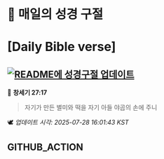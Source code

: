 # 🙏 매일의 성경 구절
# [Daily Bible verse]
## [![README에 성경구절 업데이트](https://github.com/DONGSUKA/first_test/actions/workflows/update-readme-bible.yml/badge.svg)](https://github.com/DONGSUKA/first_test/actions/workflows/update-readme-bible.yml)
<!-- START_BIBLE_VERSE -->
📖 **창세기 27:17**
> 자기가 만든 별미와 떡을 자기 아들 야곱의 손에 주니

🕊️ _업데이트 시각: 2025-07-28 16:01:43 KST_
  <!-- END_BIBLE_VERSE -->
## GITHUB_ACTION
